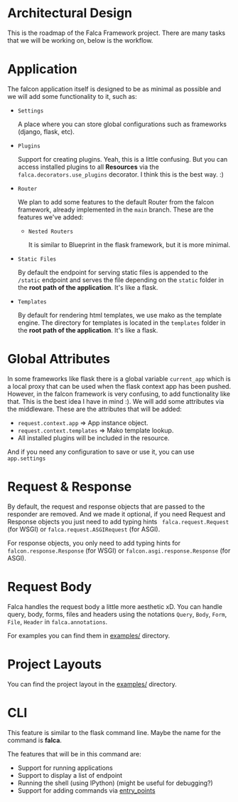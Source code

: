 # Architectural Design

This is the roadmap of the Falca Framework project. There are many tasks that we will be working on, below is the workflow.

# Application

The falcon application itself is designed to be as minimal as possible and we will add some functionality to it, such as:

* `Settings`

    A place where you can store global configurations such as frameworks (django, flask, etc).

* `Plugins`

    Support for creating plugins.
    Yeah, this is a little confusing. But you can access installed plugins to all **Resources** via the `falca.decorators.use_plugins` decorator. I think this is the best way. :)

* `Router`

    We plan to add some features to the default Router from the falcon framework, already implemented in the `main` branch. These are the features we've added:

    - `Nested Routers`

        It is similar to Blueprint in the flask framework, but it is more minimal.

* `Static Files`

    By default the endpoint for serving static files is appended to the `/static` endpoint and serves the file depending on the `static` folder in the **root path of the application**. It's like a flask.

* `Templates`

    By default for rendering html templates, we use mako as the template engine. The directory for templates is located in the `templates` folder in the **root path of the application**. It's like a flask.


# Global Attributes

In some frameworks like flask there is a global variable `current_app` which is a local proxy that can be used when the flask context app has been pushed. However, in the falcon framework is very confusing, to add functionality like that. This is the best idea I have in mind :). We will add some attributes via the middleware. These are the attributes that will be added:

* `request.context.app` => App instance object.
* `request.context.templates` => Mako template lookup.
* All installed plugins will be included in the resource.

And if you need any configuration to save or use it, you can use `app.settings`

# Request & Response

By default, the request and response objects that are passed to the responder are removed.
And we made it optional, if you need Request and Response objects you just need to add typing hints ` falca.request.Request` (for WSGI) or `falca.request.ASGIRequest` (for ASGI).

For response objects, you only need to add typing hints for `falcon.response.Response` (for WSGI) or `falcon.asgi.response.Response` (for ASGI).

# Request Body

Falca handles the request body a little more aesthetic xD. You can handle query, body, forms, files and headers using the notations `Query`, `Body`, `Form`, `File`, `Header` in `falca.annotations`.

For examples you can find them in [examples/](https://github.com/aprilahijriyan/falca/tree/main/examples/) directory.

# Project Layouts

You can find the project layout in the [examples/](https://github.com/aprilahijriyan/falca/tree/main/examples/) directory.

# CLI

This feature is similar to the flask command line. Maybe the name for the command is **falca**.

The features that will be in this command are:

* Support for running applications
* Support to display a list of endpoint
* Running the shell (using IPython) (might be useful for debugging?)
* Support for adding commands via [entry_points](https://setuptools.readthedocs.io/en/latest/userguide/entry_point.html)
